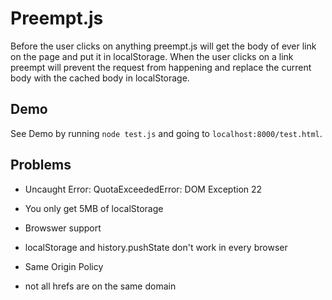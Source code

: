 # Preempt.js
Before the user clicks on anything preempt.js will get the body of ever link on the page and put it in localStorage. When the user clicks on a link preempt will prevent the request from happening and replace the current body with the cached body in localStorage.

## Demo
See Demo by running `node test.js` and going to `localhost:8000/test.html`.

## Problems
- Uncaught Error: QuotaExceededError: DOM Exception 22
 * You only get 5MB of localStorage
- Browswer support
 * localStorage and history.pushState don't work in every browser
- Same Origin Policy
 * not all hrefs are on the same domain